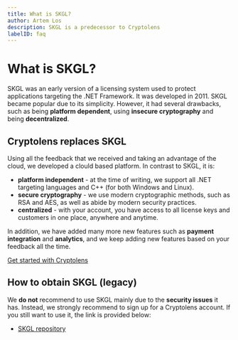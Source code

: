 ```yaml
---
title: What is SKGL?
author: Artem Los
description: SKGL is a predecessor to Cryptolens
labelID: faq
---
```


# What is SKGL?

SKGL was an early version of a licensing system used to protect applications targeting the .NET Framework. It was developed in 2011. SKGL became popular due to its simplicity. However, it had several drawbacks, such as being **platform dependent**, using **insecure cryptography** and being **decentralized**.

## Cryptolens replaces SKGL
Using all the feedback that we received and taking an advantage of the cloud, we developed a clould based platform. In contrast to SKGL, it is:

* **platform independent** - at the time of writing, we support all .NET targeting languages and C++ (for both Windows and Linux).
* **secure cryptography** - we use modern cryptographic methods, such as RSA and AES, as well as abide by modern security practices.
* **centralized** - with your account, you have access to all license keys and customers in one place, anywhere and anytime.

In addition, we have added many more new features such as **payment integration** and **analytics**, and we keep adding new features based on your feedback all the time.

<a href="https://cryptolens.io/getting-started/" class="btn btn-primary">Get started with Cryptolens</a>

## How to obtain SKGL (legacy)
We **do not** recommend to use SKGL mainly due to the **security issues** it has. Instead, we strongly recommend to sign up for a Cryptolens account. If you still want to use it, the link is provided below:

* [SKGL repository](https://github.com/Cryptolens/SKGL)